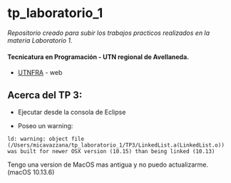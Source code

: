 # tp_laboratorio_1
_Repositorio creado para subir los trabajos practicos realizados en la materia Laboratorio 1._
#### Tecnicatura en Programación - UTN regional de Avellaneda.
* [UTNFRA](http://www.sistemas-utnfra.com.ar/#/pages/carrera/tecnico-programacion/resumen) - web 

## Acerca del TP 3:

* Ejecutar desde la consola de Eclipse

* Poseo un warning:
```
ld: warning: object file (/Users/micavazzana/tp_laboratorio_1/TP3/LinkedList.a(LinkedList.o)) was built for newer OSX version (10.15) than being linked (10.13)
```
Tengo una version de MacOS mas antigua y no puedo actualizarme. (macOS 10.13.6)
